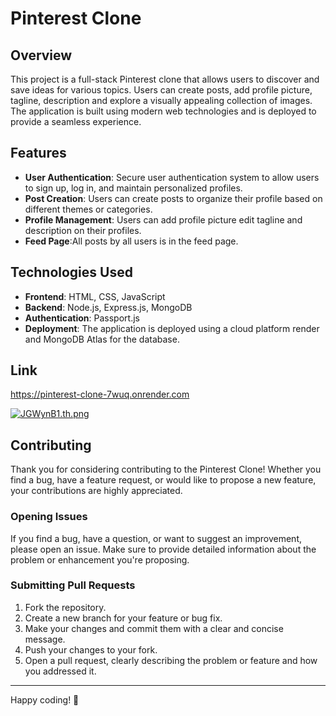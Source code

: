 # Pinterest Clone

## Overview

This project is a full-stack Pinterest clone that allows users to discover and save ideas for various topics. Users can create posts, add profile picture, tagline, description and explore a visually appealing collection of images. The application is built using modern web technologies and is deployed to provide a seamless experience.

## Features

- **User Authentication**: Secure user authentication system to allow users to sign up, log in, and maintain personalized profiles.
- **Post Creation**: Users can create posts to organize their profile based on different themes or categories.
- **Profile Management**: Users can add profile picture edit tagline and description on their profiles.
- **Feed Page**:All posts by all users is in the feed page.

## Technologies Used

- **Frontend**: HTML, CSS, JavaScript
- **Backend**: Node.js, Express.js, MongoDB
- **Authentication**: Passport.js
- **Deployment**: The application is deployed using a cloud platform render and MongoDB Atlas for the database.

## Link
https://pinterest-clone-7wuq.onrender.com

<a href="https://freeimage.host/i/JGWynB1"><img src="https://iili.io/JGWynB1.th.png" alt="JGWynB1.th.png" border="0"></a>


## Contributing

Thank you for considering contributing to the Pinterest Clone! Whether you find a bug, have a feature request, or would like to propose a new feature, your contributions are highly appreciated.

### Opening Issues

If you find a bug, have a question, or want to suggest an improvement, please open an issue. Make sure to provide detailed information about the problem or enhancement you're proposing.

### Submitting Pull Requests

1. Fork the repository.
2. Create a new branch for your feature or bug fix.
3. Make your changes and commit them with a clear and concise message.
4. Push your changes to your fork.
5. Open a pull request, clearly describing the problem or feature and how you addressed it.

---

Happy coding! 🚀



